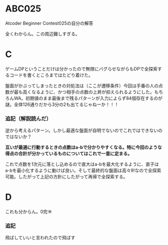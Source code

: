 # ABC025
Atcoder Beginner Contest025の自分の解答

全くわからん。この周辺難しすぎる。

# C
ゲームDPということだけは分かったので無限にバグらせながらもDPで全探索するコードを書くところまではたどり着けた。

盤面がかぶってしまったときの対処法は（ここが遷移条件）今回は手番の人の点数が最も高くなるように、かつ相手の点数の上昇が抑えられるようにした。もちろんWA。初期値のまま最後まで残るパターンが入力によらず84個存在するのが謎。全体126通りだから3分の2も出てるじゃねーか！！！

### 追記（解説読んだ）
逆から考えるパターン。しかし最適な盤面が自明でないのでこれではできないのではないか？

**互いが最適に行動するときの点数はa-bで分かりやすくなる。特に今回のような得点の合計が分かっているものについてはこれで一意に定まる。**

これで点数を1次元に落とし込めるので直大はa-bを最大化するように、直子はa-bを最小化するように動けば良い。そして最終的な盤面は高々9!なので全探索可能。したがって上記の方針にしたがって再帰で全探索する。

# D
これも分からん。0完☀

### 追記
飛ばしていいと言われたので飛ばす